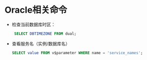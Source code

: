 # Oracle相关命令

- 检查当前数据库时区：

  ```sql
   SELECT DBTIMEZONE FROM dual;
  ```

- 查看服务名（实例/数据库名）

  ```sql
  SELECT value FROM v$parameter WHERE name = 'service_names';
  ```

  